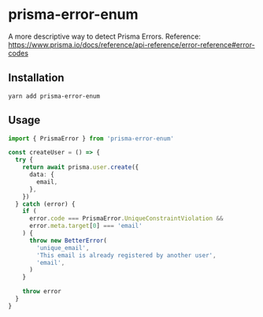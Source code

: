 # prisma-error-enum

A more descriptive way to detect Prisma Errors. Reference: https://www.prisma.io/docs/reference/api-reference/error-reference#error-codes

## Installation
```shell
yarn add prisma-error-enum
```

## Usage
```typescript
import { PrismaError } from 'prisma-error-enum'

const createUser = () => {
  try {
    return await prisma.user.create({
      data: {
        email,
      },
    })
  } catch (error) {
    if (
      error.code === PrismaError.UniqueConstraintViolation &&
      error.meta.target[0] === 'email'
    ) {
      throw new BetterError(
        'unique_email',
        'This email is already registered by another user',
        'email',
      )
    }

    throw error
  }
}
```
